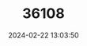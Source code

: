 ---
title: "36108"
category: "Trichilia silvatica"
draft: false
date: 2024-02-22 13:03:50
languages:
  Portuguese: ["Catigua Branca", "Rosa Branca"]
---